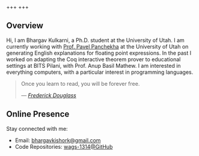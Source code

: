 +++
+++

## Overview

Hi, I am Bhargav Kulkarni, a Ph.D. student at the University of Utah. I am currently working with [Prof. Pavel Panchekha](https://pavpanchekha.com/) at the University of Utah on generating English explanations for floating point expressions. In the past I worked on adapting the Coq interactive theorem prover to educational settings at BITS Pilani, with Prof. Anup Basil Mathew. I am interested in everything computers, with a particular interest in programming languages.

> Once you learn to read, you will be forever free.
> 
> &mdash; [<cite>Frederick Douglass</cite>](https://en.wikipedia.org/wiki/Frederick_Douglass)

## Online Presence

Stay connected with me:

- Email: [bhargavkishork@gmail.com](mailto:bhargavkishork@gmail.com)
- Code Repositories: [wags-1314@GitHub](https://github.com/wags-1314)
